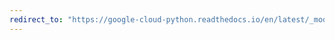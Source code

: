 ```yaml
---
redirect_to: "https://google-cloud-python.readthedocs.io/en/latest/_modules/google/cloud/videointelligence_v1.html"
---
```

